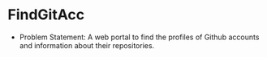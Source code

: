 # FindGitAcc
* Problem Statement: A web portal to find the profiles of Github accounts and information about their repositories.

